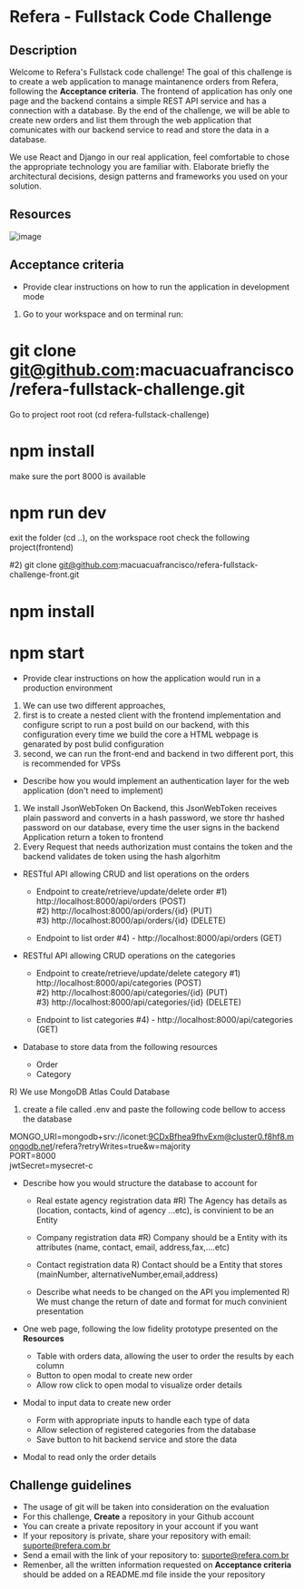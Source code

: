 # Refera - Fullstack Code Challenge

## Description

Welcome to Refera's Fullstack code challenge! The goal of this challenge is to create a web application to manage maintanence orders from Refera, following the **Acceptance criteria**. The frontend of application has only one page and the backend contains a simple REST API service and has a connection with a database. By the end of the challenge, we will be able to create new orders and list them through the web application that comunicates with our backend service to read and store the data in a database.

We use React and Django in our real application, feel comfortable to chose the appropriate technology you are familiar with. Elaborate briefly the architectural decisions, design patterns and frameworks you used on your solution.


## Resources

![image](https://user-images.githubusercontent.com/10841710/141149769-d2bef978-7073-4ac7-b0af-6c0c8c7b6fe8.png)


## Acceptance criteria

- Provide clear instructions on how to run the application in development mode

1) Go to your workspace and on terminal run:<br/>
# git clone git@github.com:macuacuafrancisco/refera-fullstack-challenge.git<br/>
 Go to project root root (cd refera-fullstack-challenge)<br/>
# npm install<br/>
  make sure the port 8000 is available<br/>
# npm run dev<br/>
 exit the folder (cd ..), on the workspace root check the following project(frontend)<br/>

#2) git clone git@github.com:macuacuafrancisco/refera-fullstack-challenge-front.git<br/>
# npm install<br/>
# npm start<br/>

- Provide clear instructions on how the application would run in a production environment

1) We can use two different approaches, <br/>
2) first is to create a nested client with the frontend implementation and configure script to run a post build on our backend, with this configuration every time we build the core a HTML webpage is genarated by post bulid configuration<br/>
3) second, we can run the front-end and backend in two different port, this is recommended for VPSs<br/>

- Describe how you would implement an authentication layer for the web application (don't need to implement)

1) We install  JsonWebToken On Backend, this JsonWebToken receives plain password and converts in a hash password, we store thr hashed password on our database, every time the user signs in  the backend Application return a token to frontend<br/>
2) Every Request that needs authorization must contains the token and the backend validates de token using the hash algorhitm<br/>


- RESTful API allowing CRUD and list operations on the orders
  - Endpoint to create/retrieve/update/delete order
#1) http://localhost:8000/api/orders (POST)<br/>
#2) http://localhost:8000/api/orders/{id} (PUT)<br/>
#3) http://localhost:8000/api/orders/{id} (DELETE)<br/>

  - Endpoint to list order
#4)  - http://localhost:8000/api/orders (GET)<br/>


- RESTful API allowing CRUD operations on the categories
  - Endpoint to create/retrieve/update/delete category
#1) http://localhost:8000/api/categories (POST)<br/>
#2) http://localhost:8000/api/categories/{id} (PUT)<br/>
#3) http://localhost:8000/api/categories/{id} (DELETE)<br/>


  - Endpoint to list categories
#4)  - http://localhost:8000/api/categories (GET)<br/>


- Database to store data from the following resources
  - Order
  - Category

R) We use MongoDB Atlas Could Database<br/>
1) create a file called .env and paste the following code bellow to access the database<br/>

MONGO_URI=mongodb+srv://iconet:9CDxBfhea9fhvExm@cluster0.f8hf8.mongodb.net/refera?retryWrites=true&w=majority<br/>
PORT=8000<br/>
jwtSecret=mysecret-c<br/>

- Describe how you would structure the database to account for 
  - Real estate agency registration data
  #R) The Agency has details as (location, contacts, kind of agency ...etc), is convinient to be an Entity<br/>

  - Company registration data
  #R) Company should be a Entity with its  attributes (name, contact, email, address,fax,....etc)<br/>
  
  - Contact registration data
  R) Contact should be a Entity that stores (mainNumber, alternativeNumber,email,address)<br/>
    
  - Describe what needs to be changed on the API you implemented
R) We must change the return of date and format for much convinient presentation<br/>

- One web page, following the low fidelity prototype presented on the **Resources**
  - Table with orders data, allowing the user to order the results by each column
  - Button to open modal to create new order
  - Allow row click to open modal to visualize order details
- Modal to input data to create new order
  - Form with appropriate inputs to handle each type of data
  - Allow selection of registered categories from the database
  - Save button to hit backend service and store the data
- Modal to read only the order details

## Challenge guidelines

- The usage of git will be taken into consideration on the evaluation
- For this challenge, **Create** a repository in your Github account
- You can create a private repository in your account if you want
- If your repository is private, share your repository with email: suporte@refera.com.br
- Send a email with the link of your repository to: suporte@refera.com.br
- Remenber, all the written information requested on **Acceptance criteria** should be added on a README.md file inside the your repository
